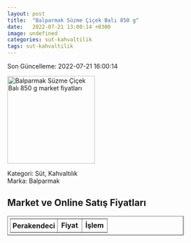 ```yaml
---
layout: post
title:  "Balparmak Süzme Çiçek Balı 850 g"
date:   2022-07-21 13:00:14 +0300
image: undefined
categories: sut-kahvaltilik
tags: sut-kahvaltilik
---
```


Son Güncelleme: 2022-07-21 16:00:14

<img src="undefined" width="200" alt="Balparmak Süzme Çiçek Balı 850 g market fiyatları" />

Kategori: Süt, Kahvaltılık
<br />
Marka: Balparmak

<h2>Market ve Online Satış Fiyatları</h2>

<table border="1" style="padding: 5px;width:80%;">
  <tr>
    <td style="padding: 5px;"><strong>Perakendeci</strong></td>
    <td><strong>Fiyat</strong></td>
    <td><strong>İşlem</strong></td>
  </tr>
  
</table>
